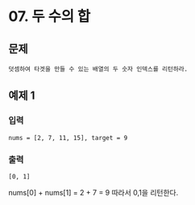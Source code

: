 # 07. 두 수의 합
## 문제
```
덧셈하여 타겟을 만들 수 있는 배열의 두 숫자 인덱스를 리턴하라.
```

## 예제 1
### 입력
```
nums = [2, 7, 11, 15], target = 9
```
### 출력
```
[0, 1]
```
nums[0] + nums[1] = 2 + 7 = 9
따라서 0,1을 리턴한다.